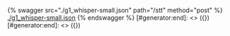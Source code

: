 [#generator:start]: <> ({ "template": "openapi" })
[#generator:start]: <> ({ "template": "openapi" })
{% swagger src="./g1_whisper-small.json" path="/stt" method="post" %}
[./g1_whisper-small.json](./g1_whisper-small.json)
{% endswagger %}
[#generator:end]: <> ({})
[#generator:end]: <> ({})